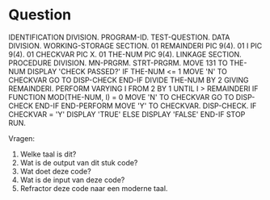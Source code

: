 # Question

  IDENTIFICATION DIVISION.
  PROGRAM-ID. TEST-QUESTION.
  DATA DIVISION.
  WORKING-STORAGE SECTION.
  01 REMAINDERI PIC 9(4).
  01 I PIC 9(4).
  01 CHECKVAR PIC X.
  01 THE-NUM PIC 9(4).
  LINKAGE SECTION.
  PROCEDURE DIVISION.
  MN-PRGRM.
      STRT-PRGRM.
           MOVE 131 TO THE-NUM
          DISPLAY 'CHECK PASSED?'
          IF THE-NUM <= 1
            MOVE 'N' TO CHECKVAR
            GO TO DISP-CHECK
          END-IF
          DIVIDE THE-NUM BY 2 GIVING REMAINDERI.
          PERFORM VARYING I FROM 2 BY 1 UNTIL I > REMAINDERI
            IF FUNCTION MOD(THE-NUM, I) = 0
              MOVE 'N' TO CHECKVAR
              GO TO DISP-CHECK
            END-IF
          END-PERFORM
          MOVE 'Y' TO CHECKVAR.
      DISP-CHECK.
          IF CHECKVAR = 'Y'
          DISPLAY 'TRUE'
          ELSE
          DISPLAY 'FALSE'
          END-IF
  STOP RUN.
  
Vragen:
1.	Welke taal is dit?
2.	Wat is de output van dit stuk code?
3.	Wat doet deze code?
4.	Wat is de input van deze code?
5.	Refractor deze code naar een moderne taal.


